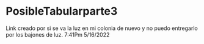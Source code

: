 # PosibleTabularparte3

Link creado por si se va la luz en mi colonia de nuevo y no puedo entregarlo por los bajones de luz.
7:41Pm
5/16/2022
